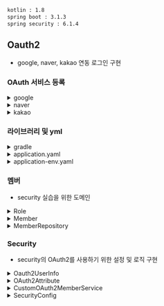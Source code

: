 ```
kotlin : 1.8
spring boot : 3.1.3
spring security : 6.1.4
```


## Oauth2

- google, naver, kakao 연동 로그인 구현

### OAuth 서비스 등록

<details>
    <summary>google</summary>

[구글 프로젝트](https://console.cloud.google.com/apis/dashboard?project=powerful-atlas-401406)

![img.png](image/google/img.png)
![img_1.png](image/google/img_1.png)
![img_2.png](image/google/img_2.png)
![img_3.png](image/google/img_3.png)
![img_4.png](image/google/img_4.png)
![img_5.png](image/google/img_5.png)
![img_6.png](image/google/img_6.png)
![img_7.png](image/google/img_7.png)
![img_8.png](image/google/img_8.png)
![img_9.png](image/google/img_9.png)
![img_10.png](image/google/img_10.png)
![img_11.png](image/google/img_11.png)
![img_12.png](image/google/img_12.png)
![img_13.png](image/google/img_13.png)
```text
http://localhost:8080/login/oauth2/code/google
```
![img_14.png](image/google/img_14.png)
![img_15.png](image/google/img_15.png)

</details>

<details>
    <summary>naver</summary>

[naver](https://developers.naver.com/main/)

![img.png](image/naver/img.png)
![img_1.png](image/naver/img_1.png)
![img_2.png](image/naver/img_2.png)
![img_3.png](image/naver/img_3.png)
```text
서비스 URL: http://localhost:3000
Callback URL: http://localhost:8080/login/ouath2/code/naver
```
![img_4.png](image/naver/img_4.png)
![img_5.png](image/naver/img_5.png)
![img_6.png](image/naver/img_6.png)
</details>

<details>
    <summary>kakao</summary>

[kakao](https://developers.kakao.com/)
![img.png](img.png)
![img_1.png](img_1.png)
![img_2.png](img_2.png)
![img_3.png](img_3.png)
![img_4.png](img_4.png)
![img_5.png](img_5.png)
![img_6.png](img_6.png)
![img_7.png](img_7.png)
![img_8.png](img_8.png)
![img_9.png](img_9.png)
![img_10.png](img_10.png)
![img_11.png](img_11.png)
```text
http://localhost:8080/login/oauth2/code/kakao
```
![img_12.png](img_12.png)

</details>

### 라이브러리 및 yml

<details>
    <summary>gradle</summary>

```gradle
implementation("org.springframework.boot:spring-boot-starter-data-jpa")
implementation("org.springframework.boot:spring-boot-starter-data-redis")
implementation("org.springframework.boot:spring-boot-starter-oauth2-client")
implementation("org.springframework.boot:spring-boot-starter-security")
implementation("org.springframework.boot:spring-boot-starter-web")
implementation("com.fasterxml.jackson.module:jackson-module-kotlin")
implementation("org.jetbrains.kotlin:kotlin-reflect")
compileOnly("org.projectlombok:lombok:1.18.24")
developmentOnly("org.springframework.boot:spring-boot-devtools")
runtimeOnly("com.h2database:h2")
testImplementation("org.springframework.boot:spring-boot-starter-test")
testImplementation("org.springframework.security:spring-security-test")
testImplementation("com.h2database:h2:2.1.214")
```
</details>

<details>
    <summary>application.yaml</summary>

```yaml
spring:
  profiles:
    active:
      - local
  # h2 설정
  h2:
    console:
      enabled: true
      path: /h2-console
  datasource:
    driver-class-name: org.h2.Driver
    url: jdbc:h2:mem:test
    username: admin
    password: admin
  # JPA 설정
  jpa:
    properties:
      hibernate:
        format_sql: true
        show_sql: true
  # H2에서 JPA 사용하기 위한 설정
  sql:
    init:
      mode: always
  # security 설정
  # 구글, 페북, 깃헙 등은 spring security에서 지원함.
  # 네이버, 카카오는 지원하지 않음. 따라서 추가 설정 필요함.
  security:
    oauth2.client:
      registration:
        google:
          clientId: ${oauth2.client.google.id}
          clientSecret: ${oauth2.client.google.secret}
          scope:
            - email
            - profile
        naver:
          clientId: ${oauth2.client.naver.id}
          clientSecret: ${oauth2.client.naver.secret}
          clientAuthenticationMethod: post
          authorizationGrantType: authorization_code
          # application이 가지고 있는 기본 변수를 불러옴.
          redirectUri: "{baseUrl}/{action}/oauth2/code/{registrationId}"
          scope:
            - nickname
            - email
            - profile_image
          clientName: Naver
        kakao:
          clientId: ${oauth2.client.kakao.id}
          clientSecret: ${oauth2.client.kakao.secret}
          clientAuthenticationMethod: post
          authorizationGrantType: authorization_code
          redirectUri: "{baseUrl}/{action}/oauth2/code/{registrationId}"
          scope:
            - profile_nickname
            - profile_image
            - account_email
          clientName: Kakao
      provider:
        kakao:
          authorization_uri: https://kauth.kakao.com/oauth/authorize
          token_uri: https://kauth.kakao.com/oauth/token
          user-info-uri: https://kapi.kakao.com/v2/user/me
          # 해당 서비스에 요청하여 받은 데이터 안에는 user 정보가 있는데 이 정보를 담음 필드 명이 무엇인지 설정하는 것.
          user_name_attribute: id
        naver:
          authorization_uri: https://nid.naver.com/oauth2.0/authorize
          token_uri: https://nid.naver.com/oauth2.0/token
          user-info-uri: https://openapi.naver.com/v1/nid/me
          user_name_attribute: response

logging.level:
  org.hibernate.SQL: debug

--- #local
jpa:
  hibernate:
    ddl-auto: create-drop


--- #env
spring:
  profiles.include:
    - env
```
</details>

<details>
    <summary>application-env.yaml</summary>

```yaml
oauth2.client:
  google:
    id: google에서 받은 ID
    secret: google에서 받은 KEY
  naver:
    id: naver에서 받은 ID
    secret: naver에서 받은 KEY
  kakao:
    id: kakao에서 받은 ID
    secret: kakao에서 받은 KEY
```
</details>

### 멤버

- security 실습을 위한 도메인

<details>
    <summary>Role</summary>

- 사용자 권한

```kotlin
package com.example.kotlin.member

enum class Role(
    val key: String,
    val title: String
) {
    ADMIN("ROLE_ADMIN", "관리자"),
    USER("ROLE_USER", "사용자")
}
```
</details>

<details>
    <summary>Member</summary>

```kotlin
package com.example.kotlin.member

import jakarta.persistence.*
import java.util.*

@Entity
@Table(name = "MEMBER_TABLE")
class Member(
    @Id
    @GeneratedValue(strategy = GenerationType.UUID)
    @Column(name = "member_id", nullable = false)
    var id: UUID?,

    @Column(name = "name", nullable = false)
    var name: String?,

    @Column(name = "email")
    var email: String?,

    @Column(name = "picture")
    var picture: String?,

    @Enumerated(EnumType.STRING)
    var role: Role?

)
```
</details>

<details>
    <summary>MemberRepository</summary>

```kotlin
package com.example.kotlin.member.repository

import com.example.kotlin.member.Member
import org.springframework.data.jpa.repository.JpaRepository

interface MemberRepository : JpaRepository<Member, Long> {
    fun findByEmail(email: String): Member?
}
```
</details>

### Security

- security의 OAuth2를 사용하기 위한 설정 및 로직 구현

<details>
    <summary>Oauth2UserInfo</summary>

- OAuth2에서 가져온 사용자 정보를 담을 클래스.
- 첫 로그인의 경우 관리자는 아닐 것이라 판단하여 user로 줌

```kotlin
package com.example.kotlin.security.oauth2

import com.example.kotlin.member.Member
import com.example.kotlin.member.Role

class Oauth2UserInfo(
    val id: String?,
    val name: String?,
    val email: String?,
    val picture: String?
){
    fun toEntity(): Member {
        return Member(id=null, name=name, email=email, picture=picture, role = Role.USER)
    }
}
```
</details>

<details>
    <summary>OAuth2Attribute</summary>

- 사용자가 이용한 OAuth2 서비스가 무엇인지 판단하고, 해당 서비스의 정보를 알맞게 가져오기 위한 클래스
- naver와 kakao는 Spring Security가 제공하지 않으므로 추가 설정이 필요함.

```kotlin
package com.example.kotlin.security.oauth2

enum class OAuth2Attributes(
    val nameAttributeKey: String?,
    val oauth2UserInfo: (Map<String, Any>?) -> Oauth2UserInfo
) {
    GOOGLE("google", { map ->
        Oauth2UserInfo(
            map?.get("sub").toString(),
            map?.get("name").toString(),
            map?.get("email").toString(),
            map?.get("picture").toString()
        )
    }),

    NAVER("naver", { attributes ->
        val content = attributes?.get("response");
        val map: Map<String, Any>? = if (content is Map<*, *>) {
            content as? Map<String, Any>
        } else {
            emptyMap()
        }
        Oauth2UserInfo(
            map?.get("id").toString(),
            map?.get("nickname").toString(),
            map?.get("email").toString(),
            map?.get("profile_image").toString()
        )
    }),

    KAKAO("kakao", { attributes ->
        val content = attributes?.get("properties");
        val map: Map<String, Any>? = if (content is Map<*, *>) {
            content as? Map<String, Any>
        } else {
            emptyMap()
        }
        Oauth2UserInfo(
            map?.get("sub").toString(),
            map?.get("name").toString(),
            map?.get("account_email").toString(),
            map?.get("thumbnail_image").toString()
        )
    });

    companion object {
        fun extract(registrationId: String, attributes: Map<String, Any>?): Oauth2UserInfo? {
            return values().find { it.nameAttributeKey == registrationId }?.oauth2UserInfo?.invoke(attributes)
        }
    }
}
```
</details>

<details>
    <summary>CustomOAuth2MemberService</summary>


- 사용자가 로그인 할 때 수행할 비즈니스 로직
```kotlin
package com.example.kotlin.security.oauth2

import com.example.kotlin.member.Member
import com.example.kotlin.member.repository.MemberRepository
import jakarta.servlet.http.HttpSession
import org.springframework.security.core.authority.SimpleGrantedAuthority
import org.springframework.security.oauth2.client.userinfo.DefaultOAuth2UserService
import org.springframework.security.oauth2.client.userinfo.OAuth2UserRequest
import org.springframework.security.oauth2.client.userinfo.OAuth2UserService
import org.springframework.security.oauth2.core.OAuth2AuthenticationException
import org.springframework.security.oauth2.core.user.DefaultOAuth2User
import org.springframework.security.oauth2.core.user.OAuth2User
import org.springframework.stereotype.Service

@Service
class CustomOAuth2MemberService(
    private val memberRepository: MemberRepository,
    private val httpSession: HttpSession
): OAuth2UserService<OAuth2UserRequest, OAuth2User> {
    override fun loadUser(userRequest: OAuth2UserRequest?): OAuth2User {
        if (userRequest == null) throw OAuth2AuthenticationException("Oauth2 UserRequest Error")

        // userRequest에서 user 정보 가져오기
        val delegate = DefaultOAuth2UserService()
        val oAuth2User = delegate.loadUser(userRequest)

        // registrationId는 Oauth2 서비스 이름 (구글, 네이버, 카카오 등)
        val registrationId = userRequest.clientRegistration.registrationId
        // OAuth2 로그인 진행시 키가 되는 필드값
        val userNameAttributeName = userRequest.clientRegistration.providerDetails.userInfoEndpoint.userNameAttributeName
        // OAuth2 서비스의 유저 정보들
        val attributes = oAuth2User.attributes;
        // userInfo 추출
        val oauth2UserInfo = OAuth2Attributes.extract(registrationId,attributes)

        // 전달받은 OAuth2User의 attribute를 이용하여 회원가입 및 수정의 역할을 한다.
        val member = oauth2UserInfo?.let { saveOrUpdate(it) }

        // session에 SessionUser(user의 정보를 담는 객체)를 담아 저장한다.
//        httpSession.setAttribute("user", SessionUser(user))

        return DefaultOAuth2User(
            setOf(SimpleGrantedAuthority(member?.role?.key)),
            attributes,
            userNameAttributeName
        )
    }

    fun saveOrUpdate(oauth2UserInfo: Oauth2UserInfo): Member {
        val member = memberRepository.findByEmail(oauth2UserInfo.email?:"")
            ?: oauth2UserInfo.toEntity()

        return memberRepository.save(member)
    }
}
```
</details>

<details>
    <summary>SecurityConfig</summary>

```kotlin
package com.example.kotlin.security.config

import com.example.kotlin.security.oauth2.CustomOAuth2MemberService
import lombok.RequiredArgsConstructor
import org.springframework.context.annotation.Bean
import org.springframework.context.annotation.Configuration
import org.springframework.security.config.annotation.web.builders.HttpSecurity
import org.springframework.security.config.http.SessionCreationPolicy
import org.springframework.security.web.authentication.LoginUrlAuthenticationEntryPoint
import org.springframework.security.web.util.matcher.AntPathRequestMatcher

@Configuration
@RequiredArgsConstructor
class SecurityConfig(
    private val customOAuth2MemberService: CustomOAuth2MemberService
) {
    private val urls = arrayOf(AntPathRequestMatcher("/h2-console/**"), AntPathRequestMatcher("/api/member/signup"), AntPathRequestMatcher("/api/member/login"), AntPathRequestMatcher("/api/member/oauth2/**"))

    @Bean
    fun filterChain(http: HttpSecurity) = http
        .headers {it.frameOptions{it.disable()}}
        .csrf { it.disable() } // csrf off
        .cors { it.disable() } // cors off
        .formLogin { it.disable() } // security login page off
        .sessionManagement { it.sessionCreationPolicy(SessionCreationPolicy.NEVER) } //필요하다면 세션 생성. (API는 session이 필요 없지만 google 계정 정보를 가져오기 위해 session이 필요함)
        .authorizeHttpRequests {
            it.requestMatchers(*urls).anonymous() // [signup, login] 누구나 접근 가능
                .anyRequest().authenticated()
        } // 나머지 api 호출은 인증 받아야함
        .oauth2Login {
            it.userInfoEndpoint { point -> point.userService(customOAuth2MemberService) } // oauth2Login는 loadUser라는 함수를 호출하는게 기본임. 이를 custom하여 사용하는 것.
            it.defaultSuccessUrl("/myspace") // 성공시
            it.failureUrl("/fail") // 실패시
        }
        .exceptionHandling { it.authenticationEntryPoint(LoginUrlAuthenticationEntryPoint("/login")) } // 인증 되지 않은 사용자가 접근시 login으로 이동
        .build()!!
}
```
</details>